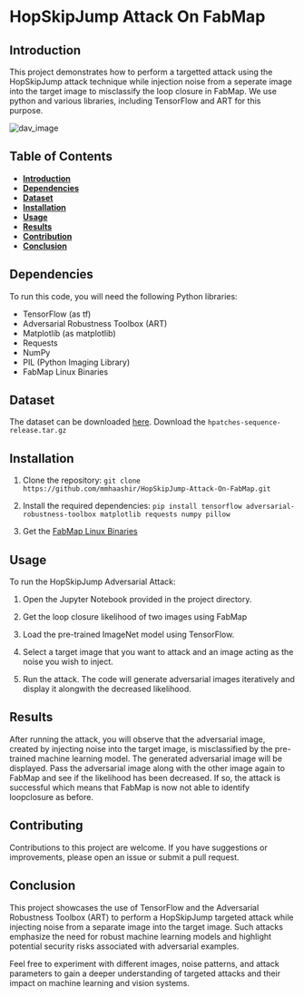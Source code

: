 # HopSkipJump Attack On FabMap

## Introduction <a name="intro"></a>

This project demonstrates how to perform a targetted attack using the HopSkipJump attack technique while injection noise from a seperate image into the target image to misclassify the loop closure in FabMap. We use python and various libraries, including TensorFlow and ART for this purpose.

![dav_image](https://techs0uls.files.wordpress.com/2020/06/qeba.png?w=1024)

## Table of Contents

- [**Introduction**](#intro)
- [**Dependencies**](#dep)
- [**Dataset**](#data)
- [**Installation**](#install)
- [**Usage**](#usage)
- [**Results**](#results)
- [**Contribution**](#contr)
- [**Conclusion**](#conc)

## Dependencies <a name="dep"></a>

To run this code, you will need the following Python libraries:

  - TensorFlow (as tf)
  - Adversarial Robustness Toolbox (ART)
  - Matplotlib (as matplotlib)
  - Requests
  - NumPy
  - PIL (Python Imaging Library)
  - FabMap Linux Binaries

## Dataset <a name="data"></a>

The dataset can be downloaded [here](http://icvl.ee.ic.ac.uk/vbalnt/hpatches/). Download the `hpatches-sequence-release.tar.gz`

## Installation <a name="install"></a>

1. Clone the repository:
   `git clone https://github.com/mmhaashir/HopSkipJump-Attack-On-FabMap.git`
   
2. Install the required dependencies:
   `pip install tensorflow adversarial-robustness-toolbox matplotlib requests numpy pillow`

3. Get the [FabMap Linux Binaries](https://www.robots.ox.ac.uk/~mjc/Software.htm)

## Usage <a name="usage"></a>

To run the HopSkipJump Adversarial Attack:

  1. Open the Jupyter Notebook provided in the project directory.
     
  2. Get the loop closure likelihood of two images using FabMap

  4. Load the pre-trained ImageNet model using TensorFlow.

  5. Select a target image that you want to attack and an image acting as the noise you wish to inject.

  6. Run the attack. The code will generate adversarial images iteratively and display it alongwith the decreased likelihood.

## Results <a name="results"></a>

After running the attack, you will observe that the adversarial image, created by injecting noise into the target image, is misclassified by the pre-trained machine learning model. The generated adversarial image will be displayed. Pass the adversarial image along with the other image again to FabMap and see if the likelihood has been decreased. If so, the attack is successful which means that FabMap is now not able to identify loopclosure as before.

## Contributing <a  name="contr"></a>

Contributions to this project are welcome. If you have suggestions or improvements, please open an issue or submit a pull request.

## Conclusion <a name="conc"></a>

This project showcases the use of TensorFlow and the Adversarial Robustness Toolbox (ART) to perform a HopSkipJump targeted attack while injecting noise from a separate image into the target image. Such attacks emphasize the need for robust machine learning models and highlight potential security risks associated with adversarial examples.

Feel free to experiment with different images, noise patterns, and attack parameters to gain a deeper understanding of targeted attacks and their impact on machine learning and vision systems.
   

   
